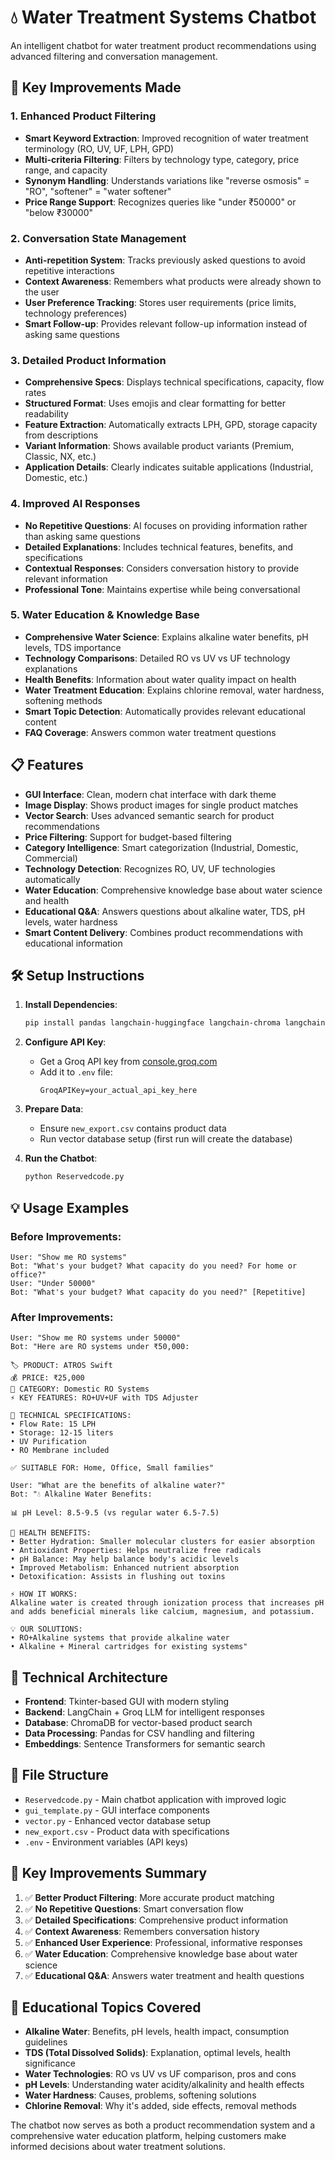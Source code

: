 # 💧 Water Treatment Systems Chatbot

An intelligent chatbot for water treatment product recommendations using advanced filtering and conversation management.

## 🚀 Key Improvements Made

### 1. **Enhanced Product Filtering**
- **Smart Keyword Extraction**: Improved recognition of water treatment terminology (RO, UV, UF, LPH, GPD)
- **Multi-criteria Filtering**: Filters by technology type, category, price range, and capacity
- **Synonym Handling**: Understands variations like "reverse osmosis" = "RO", "softener" = "water softener"
- **Price Range Support**: Recognizes queries like "under ₹50000" or "below ₹30000"

### 2. **Conversation State Management**
- **Anti-repetition System**: Tracks previously asked questions to avoid repetitive interactions
- **Context Awareness**: Remembers what products were already shown to the user
- **User Preference Tracking**: Stores user requirements (price limits, technology preferences)
- **Smart Follow-up**: Provides relevant follow-up information instead of asking same questions

### 3. **Detailed Product Information**
- **Comprehensive Specs**: Displays technical specifications, capacity, flow rates
- **Structured Format**: Uses emojis and clear formatting for better readability
- **Feature Extraction**: Automatically extracts LPH, GPD, storage capacity from descriptions
- **Variant Information**: Shows available product variants (Premium, Classic, NX, etc.)
- **Application Details**: Clearly indicates suitable applications (Industrial, Domestic, etc.)

### 4. **Improved AI Responses**
- **No Repetitive Questions**: AI focuses on providing information rather than asking same questions
- **Detailed Explanations**: Includes technical features, benefits, and specifications
- **Contextual Responses**: Considers conversation history to provide relevant information
- **Professional Tone**: Maintains expertise while being conversational

### 5. **Water Education & Knowledge Base**
- **Comprehensive Water Science**: Explains alkaline water benefits, pH levels, TDS importance
- **Technology Comparisons**: Detailed RO vs UV vs UF technology explanations
- **Health Benefits**: Information about water quality impact on health
- **Water Treatment Education**: Explains chlorine removal, water hardness, softening methods
- **Smart Topic Detection**: Automatically provides relevant educational content
- **FAQ Coverage**: Answers common water treatment questions

## 📋 Features

- **GUI Interface**: Clean, modern chat interface with dark theme
- **Image Display**: Shows product images for single product matches
- **Vector Search**: Uses advanced semantic search for product recommendations
- **Price Filtering**: Support for budget-based filtering
- **Category Intelligence**: Smart categorization (Industrial, Domestic, Commercial)
- **Technology Detection**: Recognizes RO, UV, UF technologies automatically
- **Water Education**: Comprehensive knowledge base about water science and health
- **Educational Q&A**: Answers questions about alkaline water, TDS, pH levels, water hardness
- **Smart Content Delivery**: Combines product recommendations with educational information

## 🛠️ Setup Instructions

1. **Install Dependencies**:
   ```bash
   pip install pandas langchain-huggingface langchain-chroma langchain-groq tkinter pillow requests python-dotenv
   ```

2. **Configure API Key**:
   - Get a Groq API key from [console.groq.com](https://console.groq.com/)
   - Add it to `.env` file:
     ```
     GroqAPIKey=your_actual_api_key_here
     ```

3. **Prepare Data**:
   - Ensure `new_export.csv` contains product data
   - Run vector database setup (first run will create the database)

4. **Run the Chatbot**:
   ```bash
   python Reservedcode.py
   ```

## 💡 Usage Examples

### Before Improvements:
```
User: "Show me RO systems"
Bot: "What's your budget? What capacity do you need? For home or office?"
User: "Under 50000"
Bot: "What's your budget? What capacity do you need?" [Repetitive]
```

### After Improvements:
```
User: "Show me RO systems under 50000"
Bot: "Here are RO systems under ₹50,000:

🏷️ PRODUCT: ATROS Swift
💰 PRICE: ₹25,000
📂 CATEGORY: Domestic RO Systems
⚡ KEY FEATURES: RO+UV+UF with TDS Adjuster

🔧 TECHNICAL SPECIFICATIONS:
• Flow Rate: 15 LPH
• Storage: 12-15 liters
• UV Purification
• RO Membrane included

✅ SUITABLE FOR: Home, Office, Small families"

User: "What are the benefits of alkaline water?"
Bot: "💧 Alkaline Water Benefits:

📊 pH Level: 8.5-9.5 (vs regular water 6.5-7.5)

🔬 HEALTH BENEFITS:
• Better Hydration: Smaller molecular clusters for easier absorption
• Antioxidant Properties: Helps neutralize free radicals
• pH Balance: May help balance body's acidic levels
• Improved Metabolism: Enhanced nutrient absorption
• Detoxification: Assists in flushing out toxins

⚡ HOW IT WORKS:
Alkaline water is created through ionization process that increases pH and adds beneficial minerals like calcium, magnesium, and potassium.

💡 OUR SOLUTIONS:
• RO+Alkaline systems that provide alkaline water
• Alkaline + Mineral cartridges for existing systems"
```

## 🔧 Technical Architecture

- **Frontend**: Tkinter-based GUI with modern styling
- **Backend**: LangChain + Groq LLM for intelligent responses
- **Database**: ChromaDB for vector-based product search
- **Data Processing**: Pandas for CSV handling and filtering
- **Embeddings**: Sentence Transformers for semantic search

## 📁 File Structure

- `Reservedcode.py` - Main chatbot application with improved logic
- `gui_template.py` - GUI interface components
- `vector.py` - Enhanced vector database setup
- `new_export.csv` - Product data with specifications
- `.env` - Environment variables (API keys)

## 🎯 Key Improvements Summary

1. ✅ **Better Product Filtering**: More accurate product matching
2. ✅ **No Repetitive Questions**: Smart conversation flow
3. ✅ **Detailed Specifications**: Comprehensive product information
4. ✅ **Context Awareness**: Remembers conversation history
5. ✅ **Enhanced User Experience**: Professional, informative responses
6. ✅ **Water Education**: Comprehensive knowledge base about water science
7. ✅ **Educational Q&A**: Answers water treatment and health questions

## 🧪 Educational Topics Covered

- **Alkaline Water**: Benefits, pH levels, health impact, consumption guidelines
- **TDS (Total Dissolved Solids)**: Explanation, optimal levels, health significance
- **Water Technologies**: RO vs UV vs UF comparison, pros and cons
- **pH Levels**: Understanding water acidity/alkalinity and health effects
- **Water Hardness**: Causes, problems, softening solutions
- **Chlorine Removal**: Why it's added, side effects, removal methods

The chatbot now serves as both a product recommendation system and a comprehensive water education platform, helping customers make informed decisions about water treatment solutions.